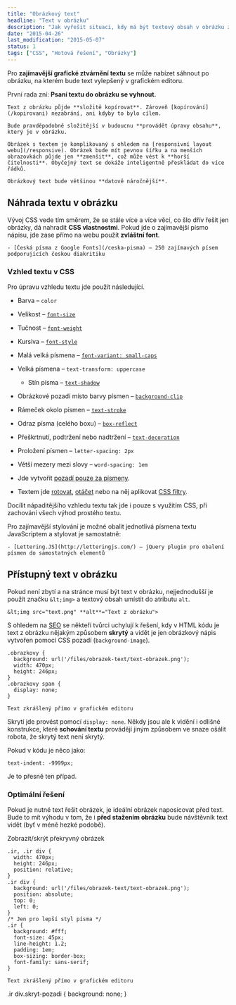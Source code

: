 ```yaml
---
title: "Obrázkový text"
headline: "Text v obrázku"
description: "Jak vyřešit situaci, kdy má být textový obsah v obrázku z hlediska přístupnosti, použitelnosti a SEO."
date: "2015-04-26"
last_modification: "2015-05-07"
status: 1
tags: ["CSS", "Hotová řešení", "Obrázky"]
---
```


Pro **zajímavější grafické ztvárnění textu** se může nabízet sáhnout po obrázku, na kterém bude text vylepšený v grafickém editoru.

První rada zní: **Psaní textu do obrázku se vyhnout.**

    Text z obrázku půjde **složitě kopírovat**. Zároveň [kopírování](/kopirovani) nezabrání, ani kdyby to bylo cílem.

    Bude pravděpodobně složitější v budoucnu **provádět úpravy obsahu**, který je v obrázku.

    Obrázek s textem je komplikovaný s ohledem na [responsivní layout webu](/responsive). Obrázek bude mít pevnou šířku a na menších obrazovkách půjde jen **zmenšit**, což může vést k **horší čitelnosti**. Obyčejný text se dokáže inteligentně přeskládat do více řádků.

    Obrázkový text bude většinou **datově náročnější**.

## Náhrada textu v obrázku

Vývoj CSS vede tím směrem, že se stále více a více věcí, co šlo dřív řešit jen obrázky, dá nahradit **CSS vlastnostmi**. Pokud jde o zajímavější písmo nápisu, jde zase přímo na webu použít **zvláštní font**.

    - [Česká písma z Google Fonts](/ceska-pisma) – 250 zajímavých písem podporujících českou diakritiku

### Vzhled textu v CSS

Pro úpravu vzhledu textu jde použít následující.

  - Barva – `color`

  - Velikost – [`font-size`](/font#size)

  - Tučnost – [`font-weight`](/font#weight)

  - Kursiva – [`font-style`](/font#style)
  
  - Malá velká písmena – [`font-variant: small-caps`](/font#variant)
  
  - Velká písmena – `text-transform: uppercase`
  
    - Stín písma – [`text-shadow`](/text-shadow)

  - Obrázkové pozadí místo barvy písmen – [`background-clip`](/background-clip#text)
  
  - Rámeček okolo písmen – [`text-stroke`](/text-stroke)
  
  - Odraz písma (celého boxu) – [`box-reflect`](/box-reflect)

  - Přeškrtnutí, podtržení nebo nadtržení – [`text-decoration`](/text-decoration)
  
  - Proložení písmen – `letter-spacing: 2px`
  
  - Větší mezery mezi slovy – `word-spacing: 1em`
  
  - Jde vytvořit [pozadí pouze za písmeny](/pozadi-textu).
    
  - Textem jde [rotovat](/rotace), [otáčet](/flip) nebo na něj aplikovat [CSS filtry](/filter).

Docílit nápaditějšího vzhledu textu tak jde i pouze s využitím CSS, při zachování všech výhod prostého textu.

Pro zajímavější stylování je možné obalit jednotlivá písmena textu JavaScriptem a stylovat je samostatně:

    - [Lettering.JS](http://letteringjs.com/) – jQuery plugin pro obalení písmen do samostatných elementů

## Přístupný text v obrázku

Pokud není zbytí a na stránce musí být text v obrázku, nejjednodušší je použít značku `&lt;img>` a textový obsah umístit do atributu `alt`.

```
&lt;img src="text.png" **alt**="Text z obrázku">
```

S ohledem na [SEO](/seo) se někteří tvůrci uchylují k řešení, kdy v HTML kódu je text z obrázku nějakým způsobem **skrytý** a vidět je jen obrázkový nápis vytvořen pomocí CSS pozadí (`background-image`).

    .obrazkovy {
      background: url('/files/obrazek-text/text-obrazek.png'); 
      width: 470px; 
      height: 246px;      
    }
    .obrazkovy span {
      display: none;
    }

    Text zkrášlený přímo v grafickém editoru

Skrytí jde provést pomocí `display: none`. Někdy jsou ale k vidění i odlišné konstrukce, které **schování textu** provádějí jiným způsobem ve snaze ošálit robota, že skrytý text není skrytý.

Pokud v kódu je něco jako:

```
text-indent: -9999px;
```

Je to přesně ten případ.

### Optimální řešení

Pokud je nutné text řešit obrázek, je ideální obrázek naposicovat před text. Bude to mít výhodu v tom, že i **před stažením obrázku** bude návštěvník text vidět (byť v méně hezké podobě).

Zobrazit/skrýt překryvný obrázek

    .ir, .ir div {       
      width: 470px; 
      height: 246px;      
      position: relative;
    }
    .ir div {
      background: url('/files/obrazek-text/text-obrazek.png');
      position: absolute;
      top: 0;
      left: 0;
    }
    /* Jen pro lepší styl písma */
    .ir {
      background: #fff;
      font-size: 45px;
      line-height: 1.2;
      padding: 1em;
      box-sizing: border-box;
      font-family: sans-serif;
    }

    Text zkrášlený přímo v grafickém editoru

  .ir div.skryt-pozadi {
    background: none;
  }